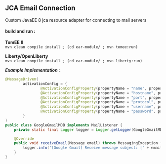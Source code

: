 ## JCA Email Connection 

Custom JavaEE 8 jca resource adapter for connecting to mail servers

#### build and run :     
**TomEE 8**     
`mvn clean compile install ; (cd ear-module/ ; mvn tomee:run)`

**Liberty/OpenLiberty**     
`mvn clean compile install ; (cd ear-module/ ; mvn liberty:run)`


***Example Implementation :***      
```java
@MessageDriven(
        activationConfig = {
                @ActivationConfigProperty(propertyName = "name", propertyValue = "Google Gmail"),
                @ActivationConfigProperty(propertyName = "hostname", propertyValue = "imap.gmail.com"),
                @ActivationConfigProperty(propertyName = "port", propertyValue = "993"),
                @ActivationConfigProperty(propertyName = "protocol", propertyValue = "imaps"),
                @ActivationConfigProperty(propertyName = "username", propertyValue = "USERNAME"),
                @ActivationConfigProperty(propertyName = "password", propertyValue = "PASSWORD")
        }
)
public class GoogleGmailMDB implements MailListener {
    private static final Logger logger = Logger.getLogger(GoogleGmailMDB.class.getName());

    @Override
    public void receiveEmail(Message email) throws MessagingException {
        logger.info("[Google Gmail] Receive message subject: [" + email.getSubject() + "]");
    }
}
```